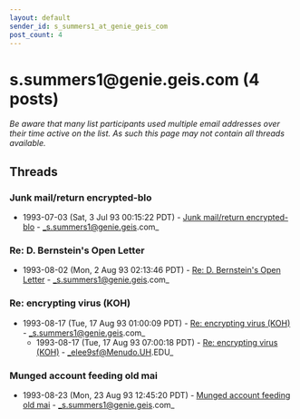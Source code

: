 ```yaml
---
layout: default
sender_id: s_summers1_at_genie_geis_com
post_count: 4
---
```


# s.summers1<span>@</span>genie.geis.com (4 posts)

_Be aware that many list participants used multiple email addresses over their time active on the list. As such this page may not contain all threads available._

## Threads

### Junk mail/return encrypted-blo
+ 1993-07-03 (Sat, 3 Jul 93 00:15:22 PDT) - [Junk mail/return encrypted-blo](/archive/1993/07/004145ab090c0865ec67254e922604883d5d7cddb7020938a7a114ce3354ca80) - _s.summers1@genie.geis.com_

### Re: D. Bernstein's Open Letter
+ 1993-08-02 (Mon, 2 Aug 93 02:13:46 PDT) - [Re: D. Bernstein's Open Letter](/archive/1993/08/9d02024eba2b87af31b9d2d5423ee777e9bbb6c8020030ef57f36765187a7489) - _s.summers1@genie.geis.com_

### Re: encrypting virus (KOH)
+ 1993-08-17 (Tue, 17 Aug 93 01:00:09 PDT) - [Re: encrypting virus (KOH)](/archive/1993/08/3c573f022f463c98eaf11b620b6fd94c4ca12bbef5445eeefc9c31b68f8011ea) - _s.summers1@genie.geis.com_
  + 1993-08-17 (Tue, 17 Aug 93 07:00:18 PDT) - [Re: encrypting virus (KOH)](/archive/1993/08/8050679001363d476eca750253decc21c5021aaac74d46e84ea66038fb6560c8) - _elee9sf@Menudo.UH.EDU_

### Munged account feeding old mai
+ 1993-08-23 (Mon, 23 Aug 93 12:45:20 PDT) - [Munged account feeding old mai](/archive/1993/08/edccc892c81a3d53e74c943a02d3a5d3126ec5d11dee804bbbdb2ddbcd3203b1) - _s.summers1@genie.geis.com_

